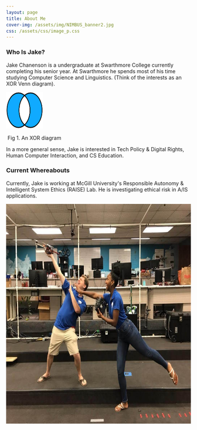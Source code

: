 ```yaml
---
layout: page
title: About Me
cover-img: /assets/img/NIMBUS_banner2.jpg
css: /assets/css/image_p.css
---
```


### Who Is Jake?

Jake Chanenson is a undergraduate at Swarthmore College currently completing his senior year. At Swarthmore he spends most of his time studying Computer Science and Linguistics. (Think of the interests as an XOR Venn diagram).

<img src="/assets/img/Venn_xor.png" width="100" height="100" alt="picture of XOR diagrams" class="center">

​																								Fig 1. An XOR diagram

In a more general sense, Jake is interested in Tech Policy & Digital Rights, Human Computer Interaction, and CS Education.

### Current Whereabouts 

Currently, Jake is working at McGill University's Responsible Autonomy & Intelligent System Ethics (RAISE) Lab. He is investigating ethical risk in A/IS applications.  





<img src="/assets/img/NIMBUS.jpg" width="900" height="600" alt="Pictured, Jake (L) and Nina (R) posing with a DJI F450 Flamewheel UAV">
